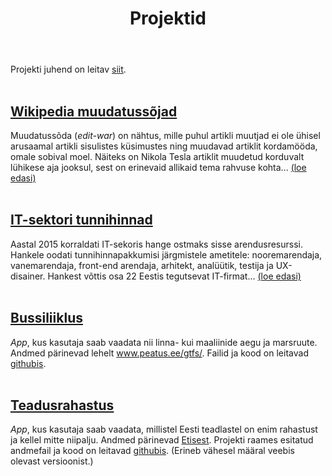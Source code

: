 ﻿---
layout: page
title: Projektid
---

Projekti juhend on leitav [siit](http://andmeteadus.github.io/2017/projekt_juhend/).
<br><br>

## [Wikipedia muudatussõjad](http://htmlpreview.github.io/?https://github.com/andmeteadus/2017/blob/gh-pages/Wikipedia_muudatussojad.html)
Muudatussõda (<i>edit-war</i>) on nähtus, mille puhul artikli muutjad ei ole ühisel arusaamal artikli sisulistes küsimustes ning muudavad artiklit kordamööda, omale sobival moel. Näiteks on Nikola Tesla artiklit muudetud korduvalt lühikese aja jooksul, sest on erinevaid allikaid tema rahvuse kohta...
[ (loe edasi) ](http://htmlpreview.github.io/?https://github.com/andmeteadus/2017/blob/gh-pages/Wikipedia_muudatussojad.html)
<br><br>

## [IT-sektori tunnihinnad](http://htmlpreview.github.io/?https://github.com/andmeteadus/2017/blob/gh-pages/IT_tunnihinnad.html)
Aastal 2015 korraldati IT-sekoris hange ostmaks sisse arendusresurssi. Hankele oodati tunnihinnapakkumisi järgmistele ametitele: nooremarendaja, vanemarendaja, front-end arendaja, arhitekt, analüütik, testija ja UX-disainer. Hankest võttis osa 22 Eestis tegutsevat IT-firmat...
[ (loe edasi) ](http://htmlpreview.github.io/?https://github.com/andmeteadus/2017/blob/gh-pages/IT_tunnihinnad.html)
<br><br>

## [Bussiliiklus](https://andmeteadus2017.shinyapps.io/Bussiliiklus/)
<i>App</i>, kus kasutaja saab vaadata nii linna- kui maaliinide aegu ja marsruute. Andmed pärinevad lehelt <a>www.peatus.ee/gtfs/</a>. Failid ja kood on leitavad [githubis](https://github.com/andmeteadus/2017/tree/gh-pages/Rakendused/Bussiliiklus).
<br><br>

## [Teadusrahastus](https://andmeteadus2017.shinyapps.io/Teadusraha/)
<i>App</i>, kus kasutaja saab vaadata, millistel Eesti teadlastel on enim rahastust ja kellel mitte niipalju. Andmed pärinevad [Etisest](https://www.etis.ee/Portal/Projects/). Projekti raames esitatud andmefail ja kood on leitavad [githubis](https://github.com/andmeteadus/2017/tree/gh-pages/Rakendused/Teadusraha). (Erineb vähesel määral veebis olevast versioonist.)
<br><br>

<!--
{% for post in site.posts %}
## [ {{ post.title }} ](..{{ post.url }})
  {{ post.content | strip_html | truncatewords:30}}
  [ (loe edasi) ](..{{ post.url }})
  <br><br>
  
{% endfor %}
-->
